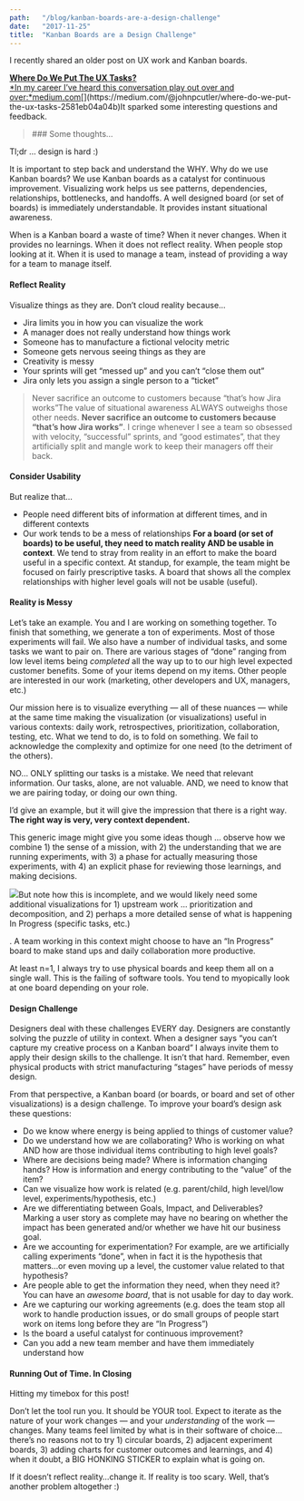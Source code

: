```yaml
---
path:	"/blog/kanban-boards-are-a-design-challenge"
date:	"2017-11-25"
title:	"Kanban Boards are a Design Challenge"
---
```


I recently shared an older post on UX work and Kanban boards.

[**Where Do We Put The UX Tasks?**  
*In my career I’ve heard this conversation play out over and over:*medium.com](https://medium.com/@johnpcutler/where-do-we-put-the-ux-tasks-2581eb04a04b "https://medium.com/@johnpcutler/where-do-we-put-the-ux-tasks-2581eb04a04b")[](https://medium.com/@johnpcutler/where-do-we-put-the-ux-tasks-2581eb04a04b)It sparked some interesting questions and feedback.


> [](https://twitter.com/davidakoontz/status/934477471378001920)
> [](https://twitter.com/vickytnz/status/934463005445812224)
> [](https://twitter.com/htmlandbacon/status/934467009093480448)
> [](https://twitter.com/juliotaylor/status/934486254909042688)### Some thoughts…

Tl;dr … design is hard :)

It is important to step back and understand the WHY. Why do we use Kanban boards? We use Kanban boards as a catalyst for continuous improvement. Visualizing work helps us see patterns, dependencies, relationships, bottlenecks, and handoffs. A well designed board (or set of boards) is immediately understandable. It provides instant situational awareness.

When is a Kanban board a waste of time? When it never changes. When it provides no learnings. When it does not reflect reality. When people stop looking at it. When it is used to manage a team, instead of providing a way for a team to manage itself.

#### Reflect Reality

Visualize things as they are. Don’t cloud reality because…

* Jira limits you in how you can visualize the work
* A manager does not really understand how things work
* Someone has to manufacture a fictional velocity metric
* Someone gets nervous seeing things as they are
* Creativity is messy
* Your sprints will get “messed up” and you can’t “close them out”
* Jira only lets you assign a single person to a “ticket”

> Never sacrifice an outcome to customers because “that’s how Jira works”The value of situational awareness ALWAYS outweighs those other needs. **Never sacrifice an outcome to customers because “that’s how Jira works”**. I cringe whenever I see a team so obsessed with velocity, “successful” sprints, and “good estimates”, that they artificially split and mangle work to keep their managers off their back.

#### Consider Usability

But realize that…

* People need different bits of information at different times, and in different contexts
* Our work tends to be a mess of relationships
**For a board (or set of boards) to be useful, they need to match reality AND be usable in context**. We tend to stray from reality in an effort to make the board useful in a specific context. At standup, for example, the team might be focused on fairly prescriptive tasks. A board that shows all the complex relationships with higher level goals will not be usable (useful).

#### Reality is Messy

Let’s take an example. You and I are working on something together. To finish that something, we generate a ton of experiments. Most of those experiments will fail. We also have a number of individual tasks, and some tasks we want to pair on. There are various stages of “done” ranging from low level items being *completed* all the way up to to our high level expected customer benefits. Some of your items depend on my items. Other people are interested in our work (marketing, other developers and UX, managers, etc.)

Our mission here is to visualize everything — all of these nuances — while at the same time making the visualization (or visualizations) useful in various contexts: daily work, retrospectives, prioritization, collaboration, testing, etc. What we tend to do, is to fold on something. We fail to acknowledge the complexity and optimize for one need (to the detriment of the others).

NO… ONLY splitting our tasks is a mistake. We need that relevant information. Our tasks, alone, are not valuable. AND, we need to know that we are pairing today, or doing our own thing.

I’d give an example, but it will give the impression that there is a right way. **The right way is very, very context dependent.**

This generic image might give you some ideas though … observe how we combine 1) the sense of a mission, with 2) the understanding that we are running experiments, with 3) a phase for actually measuring those experiments, with 4) an explicit phase for reviewing those learnings, and making decisions.

![](/images/1*65TBqPMEXWBOOcXJOv4-wQ@2x.jpeg)But note how this is incomplete, and we would likely need some additional visualizations for 1) upstream work … prioritization and decomposition, and 2) perhaps a more detailed sense of what is happening In Progress (specific tasks, etc.)

. A team working in this context might choose to have an “In Progress” board to make stand ups and daily collaboration more productive.

At least n=1, I always try to use physical boards and keep them all on a single wall. This is the failing of software tools. You tend to myopically look at one board depending on your role.

#### Design Challenge

Designers deal with these challenges EVERY day. Designers are constantly solving the puzzle of utility in context. When a designer says “you can’t capture my creative process on a Kanban board” I always invite them to apply their design skills to the challenge. It isn’t that hard. Remember, even physical products with strict manufacturing “stages” have periods of messy design.

From that perspective, a Kanban board (or boards, or board and set of other visualizations) is a design challenge. To improve your board’s design ask these questions:

* Do we know where energy is being applied to things of customer value?
* Do we understand how we are collaborating? Who is working on what AND how are those individual items contributing to high level goals?
* Where are decisions being made? Where is information changing hands? How is information and energy contributing to the “value” of the item?
* Can we visualize how work is related (e.g. parent/child, high level/low level, experiments/hypothesis, etc.)
* Are we differentiating between Goals, Impact, and Deliverables? Marking a user story as complete may have no bearing on whether the impact has been generated and/or whether we have hit our business goal.
* Are we accounting for experimentation? For example, are we artificially calling experiments “done”, when in fact it is the hypothesis that matters…or even moving up a level, the customer value related to that hypothesis?
* Are people able to get the information they need, when they need it? You can have an *awesome board*, that is not usable for day to day work.
* Are we capturing our working agreements (e.g. does the team stop all work to handle production issues, or do small groups of people start work on items long before they are “In Progress”)
* Is the board a useful catalyst for continuous improvement?
* Can you add a new team member and have them immediately understand how
#### Running Out of Time. In Closing

Hitting my timebox for this post!

Don’t let the tool run you. It should be YOUR tool. Expect to iterate as the nature of your work changes — and your *understanding* of the work — changes. Many teams feel limited by what is in their software of choice… there’s no reasons not to try 1) circular boards, 2) adjacent experiment boards, 3) adding charts for customer outcomes and learnings, and 4) when it doubt, a BIG HONKING STICKER to explain what is going on.

If it doesn’t reflect reality…change it. If reality is too scary. Well, that’s another problem altogether :)

